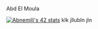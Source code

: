 Abd El Moula





[![Abnemili's 42 stats](https://badge.mediaplus.ma/starryblue/Abnemili?1337Badge=off)](https://github.com/oakoudad/badge42) klk
                                                                                                                            jllubln
                                                                                                                            jln
